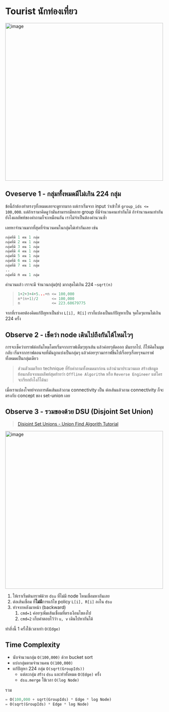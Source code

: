 # Tourist นักท่องเที่ยว

<img width="500" alt="image" src="https://github.com/krist7599555/pretoi19/assets/19445033/e69a1365-1ab6-40da-9cad-01d075adbb66">

## Oveserve 1 - กลุ่มทั้งหมดมีไม่เกิน 224 กลุ่ม

ข้อนี้ถ้าต้องทำตรงๆทั้งหมดเลยจะดูยากมาก แต่เราเริ่มจาก input ว่าเข้าให้ `group_ids <= 100,000`. แต่ถ้าเรามาคิดดูว่ามันสามารถมีหลาย group ที่มีจำนวนคนเท่ากันได้ ถ้าจำนวนคนเท่ากัน ยังไงผลลัพท์ของคำถามก็จะเหมือนกัน เราไม่จำเป็นต้องคำนวนซ้ำ

เลยหาจำนวนมากที่สุดที่จำนวนคนในกลุ่มไม่เท่ากันเลย เช่น

```python
กลุ่มที่มี 1 คน 1 กลุ่ม
กลุ่มที่มี 2 คน 1 กลุ่ม
กลุ่มที่มี 3 คน 1 กลุ่ม
กลุ่มที่มี 4 คน 1 กลุ่ม
กลุ่มที่มี 5 คน 1 กลุ่ม
กลุ่มที่มี 6 คน 1 กลุ่ม
กลุ่มที่มี 7 คน 1 กลุ่ม
..
กลุ่มที่มี n คน 1 กลุ่ม
```

คำนวนแล้ว เราจะมี จำนวนกลุ่ม(n) มากสุดไม่เกิน 224 `~sqrt(n)`

> ```cpp
> 1+2+3+4+5...+n <= 100,000
> n*(n+1)/2      <= 100,000
> n              <= 223.60679775
> ```

จากที่เราเคยต้องคิดแก้ปัญหาเป็นช่วง `L[i], R[i]` เราก็แปลงเป็นแก้ปัญหาเป็น จุดใดๆแทนไม่เกิน 224 ครั้ง

## Observe 2 - เช็คว่า node เดินไปถึงกันได้ไหมไวๆ

การจะเช็คว่ากราฟต่อกันไหมโดยเริ่มจากกราฟเต็มๆทุกเส้น แล้วค่อยๆตัดออก มันยากไป. ก็ให้คิดในมุมกลับ เริ่มจากกราฟตอนจบที่มันถูกแบ่งเป็นกลุ่มๆ แล้วค่อยๆรวมกราฟขึ้นไปเรื่อยๆเรื่อยๆจนกราฟทั้งหมดเป็นกลุ่มเดียว

> ส่วนตัวผมเรียก technique ที่รับคำถามทั้งหมดมาก่อน แล้วนำมาประมวนผล สร้างข้อมูลย้อนกลับจากผลลัพท์สุดท้ายว่า `Offline Algorithm` หรือ `Reverse Engineer` แต่ใครจะเรียกยังไงก็ได้นะ

เมื่อเราแปลงโจทย์จากการตัดเส้นแล้วถาม connectivity เป็น ต่อเส้นแล้วถาม connectivity ก็จะตรงกับ concept ของ set-union เลย

## Observe 3 - รวมของด้วย DSU (Disjoint Set Union)

> [Disjoint Set Unions - Union Find Algorith Tutorial](https://cp-algorithms.com/data_structures/disjoint_set_union.html)

<img width="500" alt="image" src="https://github.com/krist7599555/pretoi19/assets/19445033/99c0703b-4fcf-4db2-a286-a305d5137de5">

1. ให้เราเริ่มต้นกราฟด้วย `dsu` ที่ไม่มี node ไหนเชื่อมหากันเลย
1. ต่อเส้นเชื่อม ที่**ไม่มี**การแก้ไข policy `L[i], R[i]` ลงใน `dsu`
1. ทำจากหลังมาหน้า (backward)
   1. `cmd=1` ค่อยๆเพิ่มเส้นเชื่อมที่ตรงเงือนไขลงไป
   1. `cmd=2` เก็บคำตอบไว้ว่า `u, v` เดินไปหากันได้

ทำสิ่งนี้ 1 ครั้งใช้เวลาเท่า `O(Edge)`

## Time Complexity

- นับจำนวนกลุ่ม `O(100,000)` ด้วย bucket sort
- แบ่งกลุ่มตามจำนวนคน `O(100,000)`
- แก้ปัญหา 224 กลุ่ม `O(sqrt(GroupIds))`
  - แต่ละกลุ่ม สร้าง `dsu` และทำทั้งหมด `O(Edge)` ครั้ง
  - `dsu.merge` ใช้เวลา `O(log Node)`

รวม

```python
= O(100,000 + sqrt(GroupIds) * Edge * log Node)
= O(sqrt(GroupIds) * Edge * log Node)
```
